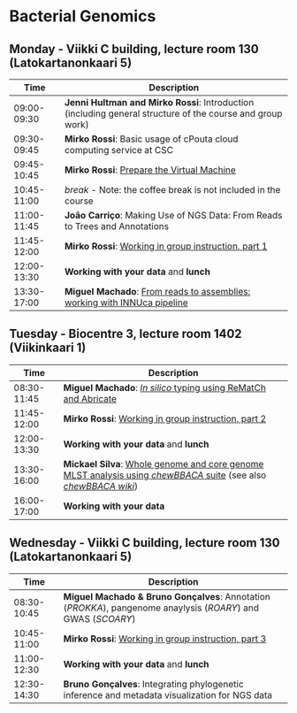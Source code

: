 # Bacterial Genomics
## Monday - Viikki C building, lecture room 130 (Latokartanonkaari 5) 
| Time | Description|
| --- | --- |
| 09:00-09:30 | **Jenni Hultman and Mirko Rossi**: Introduction (including general structure of the course and group work)|
| 09:30-09:45 | **Mirko Rossi**: Basic usage of cPouta cloud computing service at CSC |
| 09:45-10:45 | **Mirko Rossi**: [Prepare the Virtual Machine](https://github.com/INNUENDOCON/MicrobialGenomeMetagenomeCourse/blob/master/MPM_starting_VM.md)|
| 10:45-11:00 | *break* - Note: the coffee break is not included in the course |
| 11:00-11:45 | **João Carriço**: Making Use of NGS Data: From Reads to Trees and Annotations |
| 11:45-12:00 | **Mirko Rossi**: [Working in group instruction, part 1](https://github.com/INNUENDOCON/MicrobialGenomeMetagenomeCourse/blob/master/workinggroup1.md) |
| 12:00-13:30 | **Working with your data** and **lunch** |
| 13:30-17:00 | **Miguel Machado**: [From reads to assemblies: working with INNUca pipeline](https://github.com/INNUENDOCON/MicrobialGenomeMetagenomeCourse/blob/master/MPM_workingwithINNUCA.md) |

## Tuesday - Biocentre 3, lecture room 1402 (Viikinkaari 1)
| Time | Description |
| --- | --- |
| 08:30-11:45 | **Miguel Machado**: [_In silico_ typing using ReMatCh and Abricate](./MPM_ReMatCh_Abricate.md) |
| 11:45-12:00 | **Mirko Rossi**: [Working in group instruction, part 2](https://github.com/INNUENDOCON/MicrobialGenomeMetagenomeCourse/blob/master/workinggroup2.md) |
| 12:00-13:30 | **Working with your data** and **lunch** |
| 13:30-16:00 | **Mickael Silva**: [Whole genome and core genome MLST analysis using *chewBBACA* suite](https://github.com/INNUENDOCON/MicrobialGenomeMetagenomeCourse/blob/master/workingwithchewBBACA.md) (see also [*chewBBACA wiki*](https://github.com/B-UMMI/chewBBACA/wiki)) |
| 16:00-17:00 | **Working with your data** 

## Wednesday - Viikki C building, lecture room 130 (Latokartanonkaari 5)
| Time | Description |
| --- | --- |
| 08:30-10:45 | **Miguel Machado & Bruno Gonçalves**: Annotation (*PROKKA*), pangenome anaylysis (*ROARY*) and GWAS (*SCOARY*)|
| 10:45-11:00 | **Mirko Rossi**: [Working in group instruction, part 3](https://github.com/INNUENDOCON/MicrobialGenomeMetagenomeCourse/blob/master/workinggroup3.md)|
| 11:00-12:30 | **Working with your data** and **lunch** |
| 12:30-14:30 | **Bruno Gonçalves**: Integrating phylogenetic inference and metadata visualization for NGS data |
